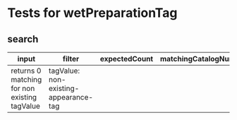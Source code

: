 # Tests for wetPreparationTag

## search

| input                                        | filter                                | expectedCount | matchingCatalogNumbers |
| -------------------------------------------- | ------------------------------------- | ------------- | ---------------------- |
| returns 0 matching for non existing tagValue | tagValue: non-existing-appearance-tag |               |                        |